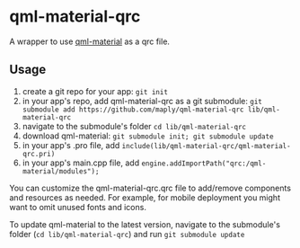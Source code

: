 # qml-material-qrc
A wrapper to use [qml-material](https://github.com/papyros/qml-material) as a qrc file.

## Usage

1. create a git repo for your app: `git init`
2. in your app's repo, add qml-material-qrc as a git submodule: `git submodule add https://github.com/maply/qml-material-qrc lib/qml-material-qrc`
3. navigate to the submodule's folder `cd lib/qml-material-qrc`
4. download qml-material: `git submodule init; git submodule update`
5. in your app's .pro file, add `include(lib/qml-material-qrc/qml-material-qrc.pri)`
6. in your app's main.cpp file, add `engine.addImportPath("qrc:/qml-material/modules");`

You can customize the qml-material-qrc.qrc file to add/remove components and resources as needed.
For example, for mobile deployment you might want to omit unused fonts and icons.

To update qml-material to the latest version, navigate to the submodule's folder (`cd lib/qml-material-qrc`) and run `git submodule update`
